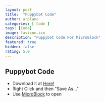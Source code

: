 ```yaml
---
layout: post
title:  "Puppybot Code"
author: arplane
categories: [ Code ]
tags: [Code]
image: favicon.ico
description: "Puppybot Code For MicroBlock"
featured: true
hidden: false
rating: 5.0
---
```

## Puppybot Code
- Download it at [Here!](https://github.com/ChayapholSmile/apps/raw/main/assets/PuppyBot.mby)
- Right Click and then "Save As..."
- Use [MicroBlock](https://microblock.app) to open
